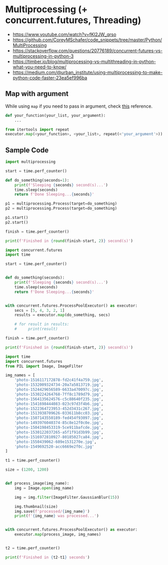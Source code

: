 # Multiprocessing (+ concurrent.futures, Threading) 

- https://www.youtube.com/watch?v=fKl2JW_qrso
- https://github.com/CoreyMSchafer/code_snippets/tree/master/Python/MultiProcessing
- https://stackoverflow.com/questions/20776189/concurrent-futures-vs-multiprocessing-in-python-3
- https://timber.io/blog/multiprocessing-vs-multithreading-in-python-what-you-need-to-know/
- https://medium.com/@urban_institute/using-multiprocessing-to-make-python-code-faster-23ea5ef996ba

## Map with argument 

While using `map` if you need to pass in argument, check [this](https://stackoverflow.com/questions/6785226/pass-multiple-parameters-to-concurrent-futures-executor-map) reference. 

```py 
def your_function(your_list, your_argument):
    ...

from itertools import repeat
executor.map(<your_function>, <your_list>, repeat(<'your_argument'>))
```

## Sample Code 


```py
import multiprocessing

start = time.perf_counter()

def do_something(seconds=1):
    print(f'Sleeping {seconds} second(s)...')
    time.sleep(seconds)
    return f'Done Sleeping...{seconds}'

p1 = multiprocessing.Process(target=do_something)
p2 = multiprocessing.Process(target=do_something)

p1.start()
p2.start()

finish = time.perf_counter()

print(f'Finished in {round(finish-start, 2)} second(s)')
```


```py
import concurrent.futures
import time

start = time.perf_counter()


def do_something(seconds):
    print(f'Sleeping {seconds} second(s)...')
    time.sleep(seconds)
    return f'Done Sleeping...{seconds}'


with concurrent.futures.ProcessPoolExecutor() as executor:
    secs = [5, 4, 3, 2, 1]
    results = executor.map(do_something, secs)

    # for result in results:
    #     print(result)

finish = time.perf_counter()

print(f'Finished in {round(finish-start, 2)} second(s)')
```


```py 
import time
import concurrent.futures
from PIL import Image, ImageFilter

img_names = [
    'photo-1516117172878-fd2c41f4a759.jpg',
    'photo-1532009324734-20a7a5813719.jpg',
    'photo-1524429656589-6633a470097c.jpg',
    'photo-1530224264768-7ff8c1789d79.jpg',
    'photo-1564135624576-c5c88640f235.jpg',
    'photo-1541698444083-023c97d3f4b6.jpg',
    'photo-1522364723953-452d3431c267.jpg',
    'photo-1513938709626-033611b8cc03.jpg',
    'photo-1507143550189-fed454f93097.jpg',
    'photo-1493976040374-85c8e12f0c0e.jpg',
    'photo-1504198453319-5ce911bafcde.jpg',
    'photo-1530122037265-a5f1f91d3b99.jpg',
    'photo-1516972810927-80185027ca84.jpg',
    'photo-1550439062-609e1531270e.jpg',
    'photo-1549692520-acc6669e2f0c.jpg'
]

t1 = time.perf_counter()

size = (1200, 1200)


def process_image(img_name):
    img = Image.open(img_name)

    img = img.filter(ImageFilter.GaussianBlur(15))

    img.thumbnail(size)
    img.save(f'processed/{img_name}')
    print(f'{img_name} was processed...')


with concurrent.futures.ProcessPoolExecutor() as executor:
    executor.map(process_image, img_names)


t2 = time.perf_counter()

print(f'Finished in {t2-t1} seconds')
```

